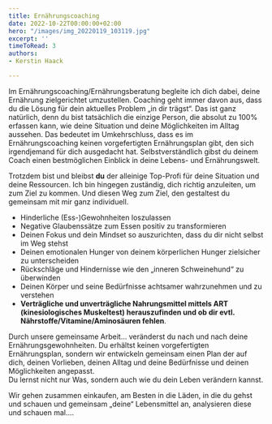 ```yaml
---
title: Ernährungscoaching
date: 2022-10-22T00:00:00+02:00
hero: "/images/img_20220119_103119.jpg"
excerpt: ''
timeToRead: 3
authors:
- Kerstin Haack

---
```

Im Ernährungscoaching/Ernährungsberatung begleite ich dich dabei, deine Ernährung zielgerichtet umzustellen. Coaching geht immer davon aus, dass du die Lösung für dein aktuelles Problem „in dir trägst“. Das ist ganz natürlich, denn du bist tatsächlich die einzige Person, die absolut zu 100% erfassen kann, wie deine Situation und deine Möglichkeiten im Alltag aussehen. Das bedeutet im Umkehrschluss, dass es im Ernährungscoaching keinen vorgefertigten Ernährungsplan gibt, den sich irgendjemand für dich ausgedacht hat. Selbstverständlich gibst du deinem Coach einen bestmöglichen Einblick in deine Lebens- und Ernährungswelt.

Trotzdem bist und bleibst **du** der alleinige Top-Profi für deine Situation und deine Ressourcen. Ich bin hingegen zuständig, dich richtig anzuleiten, um zum Ziel zu kommen. Und diesen Weg zum Ziel, den gestaltest du gemeinsam mit mir ganz individuell.

* Hinderliche (Ess-)Gewohnheiten loszulassen
* Negative Glaubenssätze zum Essen positiv zu transformieren
* Deinen Fokus und dein Mindset so auszurichten, dass du dir nicht selbst im Weg stehst
* Deinen emotionalen Hunger von deinem körperlichen Hunger zielsicher zu unterscheiden
* Rückschläge und Hindernisse wie den „inneren Schweinehund“ zu überwinden
* Deinen Körper und seine Bedürfnisse achtsamer wahrzunehmen und zu verstehen
* **Verträgliche und unverträgliche Nahrungsmittel mittels ART (kinesiologisches Muskeltest) herauszufinden und ob dir evtl. Nährstoffe/Vitamine/Aminosäuren fehlen**.

Durch unsere gemeinsame Arbeit… veränderst du nach und nach deine Ernährungsgewohnheiten. Du erhältst keinen vorgefertigten Ernährungsplan, sondern wir entwickeln gemeinsam einen Plan der auf dich, deinen Vorlieben, deinen Alltag und deine Bedürfnisse und deinen Möglichkeiten angepasst.  
 Du lernst nicht nur Was, sondern auch wie du dein Leben verändern kannst.

Wir gehen zusammen einkaufen, am Besten in die Läden, in die du gehst und schauen und gemeinsam „deine“ Lebensmittel an, analysieren diese und schauen mal….
